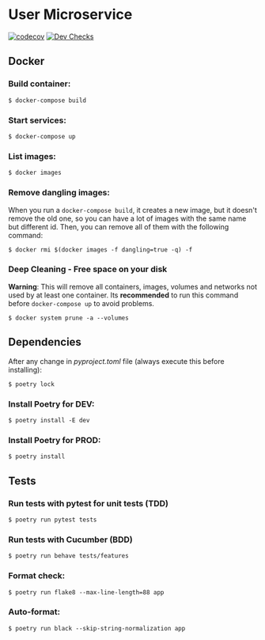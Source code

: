 # User Microservice

[![codecov](https://codecov.io/gh/fiufit-grupo-4/user-microservice/branch/main/graph/badge.svg?token=PG668CYNXE)](https://codecov.io/gh/fiufit-grupo-4/user-microservice) [![Dev Checks](https://github.com/fiufit-grupo-4/user-microservice/actions/workflows/dev-checks.yml/badge.svg)](https://github.com/fiufit-grupo-4/user-microservice/actions/workflows/dev-checks.yml)

## Docker

### Build container:

```$ docker-compose build```

### Start services:

```$ docker-compose up```

### List images:

```$ docker images```

### Remove dangling images: 

When you run a ```docker-compose build```, it creates a new image, but it doesn't remove the old one, so you can have a lot of images with the same name but different id. Then, you can remove all of them with the following command:

```$ docker rmi $(docker images -f dangling=true -q) -f```

### Deep Cleaning - Free space on your disk
**Warning**: This will remove all containers, images, volumes and networks not used by at least one container.
Its **recommended** to run this command before ```docker-compose up``` to avoid problems.

```$ docker system prune -a --volumes```

## Dependencies

After any change in *pyproject.toml* file (always execute this before installing):

```$ poetry lock```

### Install Poetry for DEV:

```$ poetry install -E dev```

### Install Poetry for PROD:

```$ poetry install```

## Tests

### Run tests with pytest for unit tests (TDD)

```$ poetry run pytest tests```

### Run tests with Cucumber (BDD)

```$ poetry run behave tests/features```

### Format check:

```$ poetry run flake8 --max-line-length=88 app```

### Auto-format:

```$ poetry run black --skip-string-normalization app```
